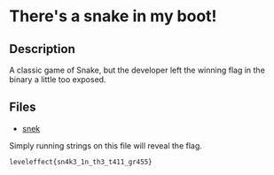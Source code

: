 # There's a snake in my boot!

## Description

A classic game of Snake, but the developer left the winning flag in the binary a little too exposed.

## Files

* [snek](files/snek)



Simply running strings on this file will reveal the flag.

```
leveleffect{sn4k3_1n_th3_t411_gr455}
```


